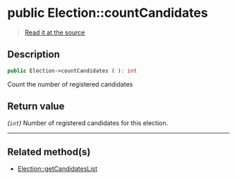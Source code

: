 # public Election::countCandidates

> [Read it at the source](https://github.com/julien-boudry/Condorcet/blob/master/src/ElectionProcess/CandidatesProcess.php#L38)

## Description    

```php
public Election->countCandidates ( ): int
```

Count the number of registered candidates


## Return value   

*(`int`)* Number of registered candidates for this election.


---------------------------------------

## Related method(s)      

* [Election::getCandidatesList](/Docs/api-reference/Election%20Class/Election--getCandidatesList.md)    
